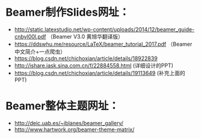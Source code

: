 # Beamer制作Slides网址：
- http://static.latexstudio.net/wp-content/uploads/2014/12/beamer_guide-cnbyl00l.pdf （Beamer V3.0 黄旭华翻译版）
- https://ddswhu.me/resource/LaTeX/beamer_tutorial_2017.pdf （Beamer中文简介+一点爬虫）
- https://blog.csdn.net/chichoxian/article/details/18922839
- http://ishare.iask.sina.com.cn/f/22884558.html (详细设计的PPT)
- https://blog.csdn.net/chichoxian/article/details/19113649 (补充上面的PPT)
# Beamer整体主题网址：
- http://deic.uab.es/~iblanes/beamer_gallery/
- http://www.hartwork.org/beamer-theme-matrix/
